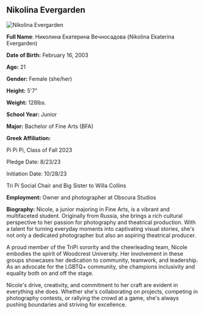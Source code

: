 ## Nikolina Evergarden

![Nikolina Evergarden](https://picture-service.secondlife.com/a78bcb7d-d1a9-51ab-843a-94be132fed32/320x240.jpg)

**Full Name**: Николина Екатерина Вечносадова (Nikolina Ekaterina Evergarden)

**Date of Birth:** February 16, 2003

**Age:** 21

**Gender:** Female (she/her)

**Height:** 5'7"

**Weight:** 128lbs.

**School Year:** Junior

**Major:** Bachelor of Fine Arts (BFA)

**Greek Affiliation:** 

Pi Pi Pi, Class of Fall 2023

Pledge Date: 8/23/23

Initiation Date: 10/28/23

Tri Pi Social Chair and Big Sister to Willa Collins

**Employment:** Owner and photographer at Obscura Studios

**Biography:**
Nicole, a junior majoring in Fine Arts, is a vibrant and multifaceted student. Originally from Russia, she brings a rich cultural perspective to her passion for photography and theatrical production. With a talent for turning everyday moments into captivating visual stories, she's not only a dedicated photographer but also an aspiring theatrical producer.

A proud member of the TriPi sorority and the cheerleading team, Nicole embodies the spirit of Woodcrest University. Her involvement in these groups showcases her dedication to community, teamwork, and leadership. As an advocate for the LGBTQ+ community, she champions inclusivity and equality both on and off the stage.

Nicole's drive, creativity, and commitment to her craft are evident in everything she does. Whether she's collaborating on projects, competing in photography contests, or rallying the crowd at a game, she's always pushing boundaries and striving for excellence.
